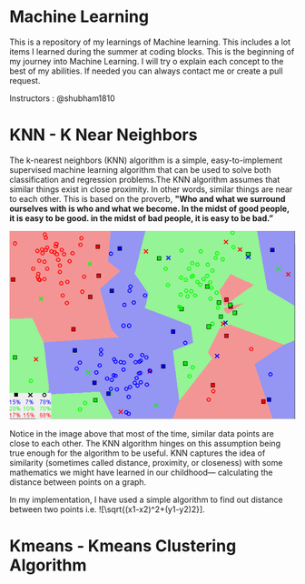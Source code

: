 # Machine Learning
This is a repository of my learnings of Machine learning. This includes a lot items I learned during the summer at coding blocks. This is the beginning of my journey into Machine Learning. I will try o explain each concept to the best of my abilities. If needed you can always contact me or create a pull request.

Instructors : @shubham1810

# KNN - K Near Neighbors

The k-nearest neighbors (KNN) algorithm is a simple, easy-to-implement supervised machine learning algorithm that can be used to solve both classification and regression problems.The KNN algorithm assumes that similar things exist in close proximity. In other words, similar things are near to each other. This is based on the proverb, **"Who and what we surround ourselves with is who and what we become. In the midst of good people, it is easy to be good. in the midst of bad people, it is easy to be bad.”**

<img src="/KNN/KNN Basic Exanple.png" alt="KNN Best Example"/>

Notice in the image above that most of the time, similar data points are close to each other. The KNN algorithm hinges on this assumption being true enough for the algorithm to be useful. KNN captures the idea of similarity (sometimes called distance, proximity, or closeness) with some mathematics we might have learned in our childhood— calculating the distance between points on a graph.

In my implementation, I have used a simple algorithm to find out distance between two points i.e. ![\sqrt{(x1-x2)^2+(y1-y2)2}].

# Kmeans - Kmeans Clustering Algorithm

